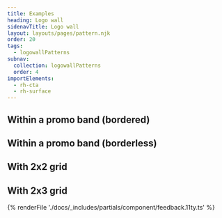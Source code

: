 ```yaml
---
title: Examples
heading: Logo wall
sidenavTitle: Logo wall
layout: layouts/pages/pattern.njk
order: 20
tags:
  - logowallPatterns
subnav:
  collection: logowallPatterns
  order: 4
importElements:
  - rh-cta
  - rh-surface
---
```


<script type="module" data-helmet>
  import '@rhds/elements/lib/elements/rh-context-picker/rh-context-picker.js';
</script>

<link rel="stylesheet" data-helmet href="/styles/samp.css">
<link rel="stylesheet" data-helmet href="../logo-wall-lightdom.css">

<uxdot-pattern src="./patterns/1x1-grid.html"
               css-src="./logo-wall-lightdom.css"
               target="example-1x1-grid">
  <h2 slot="heading">Within a promo band (bordered)</h2>
</uxdot-pattern>


<uxdot-pattern src="./patterns/1x1-grid-flat.html"
               css-src="./logo-wall-lightdom.css"
               target="example-1x1-grid-flat">
  <h2 slot="heading">Within a promo band (borderless)</h2>
</uxdot-pattern>

<uxdot-pattern src="./patterns/2x2-grid.html"
               css-src="./logo-wall-lightdom.css"
               target="example-2x2-grid">
  <h2 slot="heading">With 2x2 grid</h2>
</uxdot-pattern>

<uxdot-pattern src="./patterns/2x3-grid.html"
               css-src="./logo-wall-lightdom.css"
               target="example-2x3-grid">
  <h2 slot="heading">With 2x3 grid</h2>
</uxdot-pattern>

{% renderFile './docs/_includes/partials/component/feedback.11ty.ts' %}
